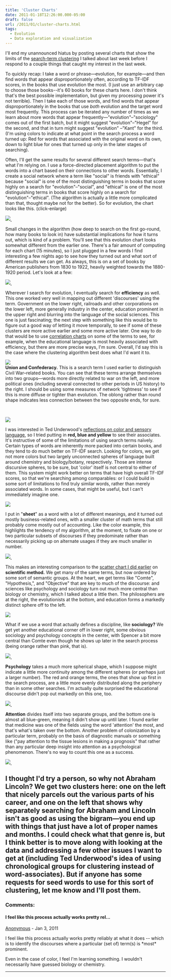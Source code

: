 ```yaml
---
title: 'Cluster Charts'
date: 2011-01-18T12:26:00.000-05:00
draft: false
url: /2011/01/cluster-charts.html
tags:
  - Evolution
  - Data exploration and visualization
---
```


I'll end my unannounced hiatus by posting several charts that show the limits of the [search-term clustering](http://sappingattention.blogspot.com/2011/01/clustering-from-search.html) I talked about last week before I respond to a couple things that caught my interest in the last week.

To quickly recap: I take a word or phrase—evolution, for example—and then find words that appear disproportionately often, according to TF-IDF scores, in the books that use evolution the most. (I just use an arbitrary cap to choose those books--it's 60 books for these charts here. I don't think that's the best possible implementation, but given my processing power it's not terrible). Then I take each of those words, and find words that appear disproportionately in the books that use _both_ evolution and the target word most frequently. This process can be iterated any number of times as we learn about more words that appear frequently—"evolution"–"sociology" comes out of the first batch, but it might suggest "evolution"–"Hegel" for the second, and that in turn might suggest "evolution" –"Kant" for the third. (I'm using colors to indicate at what point in the search process a word turned up: Red for words that associated with the original word on its own, down to light blue for ones that turned up only in the later stages of searching).

Often, I'll get the same results for several different search terms—that's what I'm relying on. I use a force-directed placement algorithm to put the words into a chart based on their connections to other words. Essentially, I create a social network where a term like "social" is friends with "ethical" because "social" is one of the most distinguishing terms in books that score highly on a search for "evolution"–"social", and "ethical" is one of the most distinguishing terms in books that score highly on a search for "evolution"–"ethical". (The algorithm is actually a little more complicated than that, thought maybe not for the better). So for evolution, the chart looks like this. (click-enlarge)

[![](http://4.bp.blogspot.com/_Pge31alC_E8/TTW9pzTTPHI/AAAAAAAACcE/egclJdQsAMQ/s400/evolution+social+network.png) ](http://4.bp.blogspot.com/_Pge31alC_E8/TTW9pzTTPHI/AAAAAAAACcE/egclJdQsAMQ/s1600/evolution+social+network.png)

Small changes in the algorithm (how deep to search on the first go-round, how many books to look in) have substantial implications for how it turns out, which is kind of a problem. You'll see that this evolution chart looks somewhat different from the earlier one. There's a fair amount of computing for each chart (15 minutes), so I just plugged in a few words I find interesting a few nights ago to see how they turned out and what sort of different results we can get. As always, this is on a set of books by American publishers from 1830 to 1922, heavily weighted towards the 1880-1920 period. Let's look at a few:

[![](http://1.bp.blogspot.com/_Pge31alC_E8/TTW9iDHxmlI/AAAAAAAACbo/CBOj24B5_hE/s400/efficiency+social+network.png) ](http://1.bp.blogspot.com/_Pge31alC_E8/TTW9iDHxmlI/AAAAAAAACbo/CBOj24B5_hE/s1600/efficiency+social+network.png)

Wherever I search for evolution, I eventually search for **efficiency** as well. This one worked very well in mapping out different 'discourses' using the term. Government on the lower right, railroads and other corporations on the lower left, more generally industry in the center, education prominent in the upper right and blurring into the language of the social sciences. This one is just fascinating; the next step with something like this would be to figure out a good way of letting it move temporally, to see if some of these clusters are more active earlier and some more active later. One way to do that would be to use [correlation charts](http://www.google.com/url?sa=t&source=web&cd=1&ved=0CBcQFjAA&url=http%3A%2F%2Fsappingattention.blogspot.com%2F2011%2F01%2Fsearching-for-correlations.html&ei=z8Y1TbihIMP-8AbU4LT5CA&usg=AFQjCNEfrPClUk-2dn44-HwViq-VYz1jZQ&sig2=OOaGecDXlWZ4IKiLHS4VSQ) on some of the terms to see, for example, when the educational language is most heavily associated with efficiency, but there are more precise ways, I'm sure. Overall, I'd say this is the case where the clustering algorithm best does what I'd want it to.

[![](http://1.bp.blogspot.com/_Pge31alC_E8/TTW9qmdV-EI/AAAAAAAACcI/A0GKx43Oi4U/s400/union%2526confederacy+social+network.png)](http://1.bp.blogspot.com/_Pge31alC_E8/TTW9qmdV-EI/AAAAAAAACcI/A0GKx43Oi4U/s1600/union%2526confederacy+social+network.png)  
**Union and Confederacy.** This is a search term I used earlier to distinguish Civil War–related books. You can see that these terms arrange themselves into two groups—words more directly related to war on the left, and more political ones (including several connected to other periods in US history) to the right. I should be using some measures of network 'tightness' to see if this is more diffuse or tighter than evolution. The oblong rather than round shape indicates less connection between the two opposite ends, for sure.

[  
](http://2.bp.blogspot.com/_Pge31alC_E8/TTW9fvqv5kI/AAAAAAAACbc/7SMUtyZHz9w/s1600/attention%2526psychology+social+network.png)

[![](http://1.bp.blogspot.com/_Pge31alC_E8/TTW9gacEXKI/AAAAAAAACbg/O7I4_Z_8ick/s400/red%2526blue%2526yellow+social+network.png)](http://1.bp.blogspot.com/_Pge31alC_E8/TTW9gacEXKI/AAAAAAAACbg/O7I4_Z_8ick/s1600/red%2526blue%2526yellow+social+network.png)

I was interested in Ted Underwood's [reflections on color and sensory language](http://tedunderwood.wordpress.com/2010/12/28/no-google-hasnt-proven-structuralism-but-they-may-have-made-it-useful/), so I tried putting in **red, blue and yellow** to see their associates. It's instructive of some of the limitations of using search terms naïvely. Certain types of words are inherently more packed into certain books, and they tend to do much better on TF-IDF search. Looking for colors, we get not more colors but two largely unconnected spheres of language built around chemistry and biology/botany, respectively. Those are intense discursive spheres, to be sure, but 'color' itself is not central to either of them. This system might work better on terms that have high overall TF-IDF scores, so that we're searching among comparables: or I could build in some sort of limitations to find truly similar words, rather than merely associated words. In some cases, that might be useful, but I can't immediately imagine one.

[![](http://3.bp.blogspot.com/_Pge31alC_E8/TTW9gxtQSuI/AAAAAAAACbk/RwiN5cHtK_w/s400/sheet+social+network.png)](http://3.bp.blogspot.com/_Pge31alC_E8/TTW9gxtQSuI/AAAAAAAACbk/RwiN5cHtK_w/s1600/sheet+social+network.png)

I put in "**sheet**" as a word with a lot of different meanings, and it turned out mostly business-related ones, with a smaller cluster of math terms that still probably come mostly out of accounting. Like the color example, this highlights the tendency of my algorithm, at the moment, to fixate on one or two particular subsets of discourses if they predominate rather than necessarily picking up on alternate usages if they are much smaller in number.

[![](http://3.bp.blogspot.com/_Pge31alC_E8/TTW9jbZ_-NI/AAAAAAAACbw/w_WD__cZeSw/s400/scientific%2526method+social+network.png) ](http://3.bp.blogspot.com/_Pge31alC_E8/TTW9jbZ_-NI/AAAAAAAACbw/w_WD__cZeSw/s1600/scientific%2526method+social+network.png)

This makes an interesting comparison to the [scatter chart I did earlier](http://sappingattention.blogspot.com/2010/11/wordcounts-in-research-agendas-what-do.html) on **scientific method.** We get many of the same terms, but now ordered by some sort of semantic groups. At the heart, we get terms like "Comte", "Hypothesis,", and "Objective" that are key to much of the discourse: and sciences like psychology and sociology turn out much more central than biology or chemistry, which I talked about a little then. The philosophers are at the right, the evolutionists at the bottom, and education forms a markedly distinct sphere off to the left.

[![](http://3.bp.blogspot.com/_Pge31alC_E8/TTW9nK-pnrI/AAAAAAAACcA/pD50yvea2vA/s400/sociology+social+network.png)](http://3.bp.blogspot.com/_Pge31alC_E8/TTW9nK-pnrI/AAAAAAAACcA/pD50yvea2vA/s1600/sociology+social+network.png)

What if we use a word that actually defines a discipline, like **sociology?** We get yet another educational corner off in lower right, some obvious sociology and psychology concepts in the center, with Spencer a bit more central than Comte even though he shows up later in the search process (being orange rather than pink, that is).

[![](http://4.bp.blogspot.com/_Pge31alC_E8/TTW9kKk9i5I/AAAAAAAACb0/ANca6gONaC0/s400/psychology+social+network.png) ](http://4.bp.blogspot.com/_Pge31alC_E8/TTW9kKk9i5I/AAAAAAAACb0/ANca6gONaC0/s1600/psychology+social+network.png)

**Psychology** takes a much more spherical shape, which I suppose might indicate a little more continuity among the different spheres (or perhaps just a larger number). The red and orange terms, the ones that show up first in the search process, are a little more evenly distributed along the periphery than in some other searches. I'm actually quite surprised the educational discourse didn't pop out markedly on this one, too.

[![](http://3.bp.blogspot.com/_Pge31alC_E8/TTW9lJmMwQI/AAAAAAAACb4/t56gU9gPEKE/s400/attention+social+network.png) ](http://3.bp.blogspot.com/_Pge31alC_E8/TTW9lJmMwQI/AAAAAAAACb4/t56gU9gPEKE/s1600/attention+social+network.png)

**Attention** divides itself into two separate groups, and the bottom one is almost all blue-green, meaning it didn't show up until later. I found earlier that medicine was one of the fields using the word 'attention' the most, and that's what's taken over the bottom. Another problem of colonization by a particular term, probably on the basis of diagnostic manuals or something like ("pay attention to the tissue lesions in making a prognosis" that rather than any particular deep insight into attention as a psychological phenomenon. There's no way to count this one as a success.

[![](http://2.bp.blogspot.com/_Pge31alC_E8/TTW9l_83a1I/AAAAAAAACb8/FgPPxd2zc-s/s400/abraham%2526lincoln+social+network.png) ](http://2.bp.blogspot.com/_Pge31alC_E8/TTW9l_83a1I/AAAAAAAACb8/FgPPxd2zc-s/s1600/abraham%2526lincoln+social+network.png)

## I thought I'd try a person, so why not **Abraham Lincoln?** We get two clusters here: one on the left that nicely parcels out the various parts of his career, and one on the left that shows why separately searching for Abraham and Lincoln isn't as good as using the bigram—you end up with things that just have a lot of proper names and months. I could check what that genre is, but I think better is to move along with looking at the data and addressing a few other issues I want to get at (including Ted Underwood's idea of using chronological groups for clustering instead of word-associates). But if anyone has some requests for seed words to use for this sort of clustering, let me know and I'll post them.

### Comments:

#### I feel like this process actually works pretty rel...

[Anonymous](#) - <time datetime="2011-01-19T13:34:28.371-05:00">Jan 3, 2011</time>

I feel like this process actually works pretty reliably at what it does -- which is to identify the discourses where a particular (set of) term(s) is \*most\* prominent.

Even in the case of color, I feel I'm learning something. I wouldn't necessarily have guessed biology or chemistry.

<hr />
